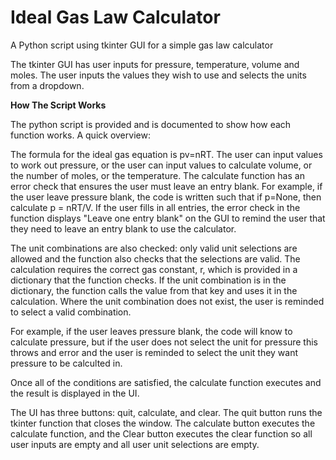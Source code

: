# Ideal Gas Law Calculator
A Python script using tkinter GUI for a simple gas law calculator

The tkinter GUI has user inputs for pressure, temperature, volume and moles. The user inputs the values they wish to use and selects the units from a dropdown.

**How The Script Works**

The python script is provided and is documented to show how each function works. A quick overview:

The formula for the ideal gas equation is pv=nRT. The user can input values to work out pressure, or the user can input values to calculate volume, or the number of 
moles, or the temperature. The calculate function has an error check that ensures the user must leave an entry blank. For example, if the user leave pressure blank, the code is written such that if p=None, then calculate p = nRT/V. If the user fills in all entries, the error check in the function displays "Leave one entry blank" on the GUI to remind the user that they need to leave an entry blank to use the calculator. 

The unit combinations are also checked: only valid unit selections are allowed and the function also checks that the selections are valid. The calculation requires the correct gas constant, r, which is provided in a dictionary that the function checks. If the unit combination is in the dictionary, the function calls the value from that key and uses it in the calculation. Where the unit combination does not exist, the user is reminded to select a valid combination.

For example, if the user leaves pressure blank, the code will know to calculate pressure, but if the user does not select the unit for pressure this throws and error and the user is reminded to select the unit they want pressure to be calculted in. 

Once all of the conditions are satisfied, the calculate function executes and the result is displayed in the UI.

The UI has three buttons: quit, calculate, and clear. The quit button runs the tkinter function that closes the window. The calculate button executes the calculate function, and the Clear button executes the clear function so all user inputs are empty and all user unit selections are empty.
